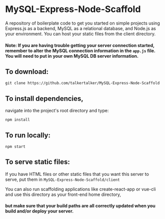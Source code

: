 # MySQL-Express-Node-Scaffold
A repository of boilerplate code to get you started on simple projects using Express.js as a backend, MySQL as a relational database, and Node.js as your environment. You can host your static files from the client directory.

#### Note: If you are having trouble getting your server connection started, remember to alter the MySQL connection information in the `app.js` file. You will need to put in your own MySQL DB server information.

## To download:

`git clone https://github.com/talkertalker/MySQL-Express-Node-Scaffold`

## To install dependencies,

navigate into the project's root directory and type:

`npm install`

## To run locally:

`npm start`

## To serve static files:

If you have HTML files or other static files that you want this server to serve, put them in `MySQL-Express-Node-Scaffold/client`

You can also run scaffolding applications like create-react-app or vue-cli and use this directory as your front-end home directory,
#### but make sure that your build paths are all correctly updated when you build and/or deploy your server.
